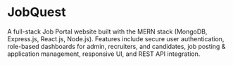# JobQuest
A full-stack Job Portal website built with the MERN stack (MongoDB, Express.js, React.js, Node.js). Features include secure user authentication, role-based dashboards for admin, recruiters, and candidates, job posting &amp; application management, responsive UI, and REST API integration.
